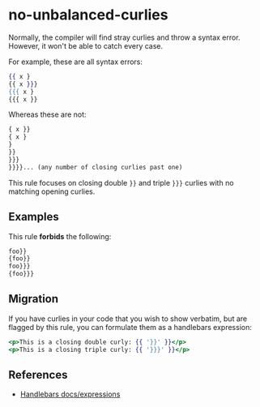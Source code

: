 # no-unbalanced-curlies

Normally, the compiler will find stray curlies and throw a syntax error. However, it won't be able to catch every case.

For example, these are all syntax errors:

```hbs
{{ x }
{{ x }}}
{{{ x }
{{{ x }}
```

Whereas these are not:

```hbs
{ x }}
{ x }
}
}}
}}}
}}}}... (any number of closing curlies past one)
```

This rule focuses on closing double `}}` and triple `}}}` curlies with no matching opening curlies.

## Examples

This rule **forbids** the following:

```hbs
foo}}
{foo}}
foo}}}
{foo}}}
```

## Migration

If you have curlies in your code that you wish to show verbatim, but are flagged by this rule, you can formulate them as a handlebars expression:

```hbs
<p>This is a closing double curly: {{ '}}' }}</p>
<p>This is a closing triple curly: {{ '}}}' }}</p>
```

## References

* [Handlebars docs/expressions](https://handlebarsjs.com/guide/expressions.html)
